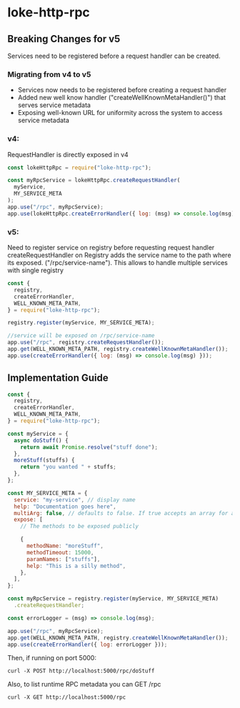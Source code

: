 # loke-http-rpc

## Breaking Changes for v5

Services need to be registered before a request handler can be created.

### Migrating from v4 to v5

- Services now needs to be registered before creating a request handler
- Added new well know handler ("createWellKnownMetaHandler()") that serves service metadata
- Exposing well-known URL for uniformity across the system to access service metadata

### v4:

RequestHandler is directly exposed in v4

```js
const lokeHttpRpc = require("loke-http-rpc");

const myRpcService = lokeHttpRpc.createRequestHandler(
  myService,
  MY_SERVICE_META
);
app.use("/rpc", myRpcService);
app.use(lokeHttpRpc.createErrorHandler({ log: (msg) => console.log(msg) }));
```

### v5:

Need to register service on registry before requesting request handler
createRequestHandler on Registry adds the service name to the path where its exposed. ("/rpc/service-name"). This allows to handle multiple services with single registry

```js
const {
  registry,
  createErrorHandler,
  WELL_KNOWN_META_PATH,
} = require("loke-http-rpc");

registry.register(myService, MY_SERVICE_META);

//service will be exposed on /rpc/service-name
app.use("/rpc", registry.createRequestHandler());
app.get(WELL_KNOWN_META_PATH, registry.createWellKnownMetaHandler());
app.use(createErrorHandler({ log: (msg) => console.log(msg) }));
```

## Implementation Guide

```js
const {
  registry,
  createErrorHandler,
  WELL_KNOWN_META_PATH,
} = require("loke-http-rpc");

const myService = {
  async doStuff() {
    return await Promise.resolve("stuff done");
  },
  moreStuff(stuffs) {
    return "you wanted " + stuffs;
  },
};

const MY_SERVICE_META = {
  service: "my-service", // display name
  help: "Documentation goes here",
  multiArg: false, // defaults to false. If true accepts an array for arguments, if false an array will be assumed to be the first (and only) argument.
  expose: [
    // The methods to be exposed publicly

    {
      methodName: "moreStuff",
      methodTimeout: 15000,
      paramNames: ["stuffs"],
      help: "This is a silly method",
    },
  ],
};

const myRpcService = registry.register(myService, MY_SERVICE_META)
  .createRequestHandler;

const errorLogger = (msg) => console.log(msg);

app.use("/rpc", myRpcService);
app.get(WELL_KNOWN_META_PATH, registry.createWellKnownMetaHandler());
app.use(createErrorHandler({ log: errorLogger }));
```

Then, if running on port 5000:

```
curl -X POST http://localhost:5000/rpc/doStuff
```

Also, to list runtime RPC metadata you can GET /rpc

```
curl -X GET http://localhost:5000/rpc
```
